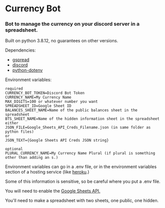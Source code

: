 # Currency Bot
### Bot to manage the currency on your discord server in a spreadsheet.

Built on python 3.8.12, no guarantees on other versions.


Dependencies:
* [gspread](https://docs.gspread.org/en/latest/)
* [discord](https://discordpy.readthedocs.io/en/stable/)
* [python-dotenv](https://pypi.org/project/python-dotenv/)

Environment variables:
```
required
CURRENCY_BOT_TOKEN=Discord Bot Token
CURRENCY_NAME=My Currency Name
MAX_DIGITS=100 or whatever number you want
SPREADSHEET_ID=Google Sheet ID
BALANCES_SHEET_NAME=Name of the public balances sheet in the spreadsheet
BTS_SHEET_NAME=Name of the hidden information sheet in the spreadsheet
either
JSON_FILE=Google_Sheets_API_Creds_Filename.json (in same folder as python files)
or
JSON_TEXT={Google Sheets API Creds JSON string}

optional
PLURAL_CURRENCY_NAME=My Currency Name Plural (if plural is something other than adding an s.)
```
Environment variables can go in a .env file, or in the environment variables section of a hosting service (like [heroku](https://heroku.com).)

Some of this information is sensitive, so be careful where you put a .env file.

You will need to enable the [Google Sheets API.](https://developers.google.com/workspace/guides/create-project)

You'll need to make a spreadsheet with two sheets, one public, one hidden.